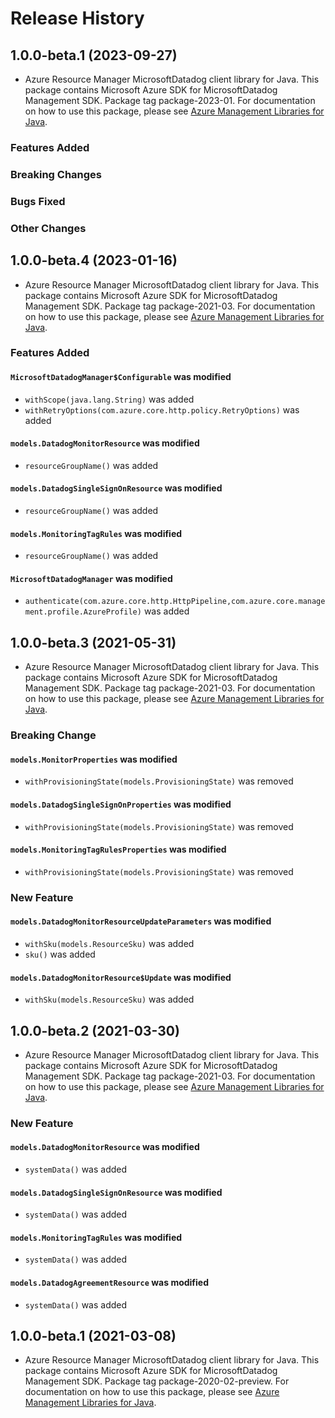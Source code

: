 # Release History

## 1.0.0-beta.1 (2023-09-27)

- Azure Resource Manager MicrosoftDatadog client library for Java. This package contains Microsoft Azure SDK for MicrosoftDatadog Management SDK.  Package tag package-2023-01. For documentation on how to use this package, please see [Azure Management Libraries for Java](https://aka.ms/azsdk/java/mgmt).

### Features Added

### Breaking Changes

### Bugs Fixed

### Other Changes

## 1.0.0-beta.4 (2023-01-16)

- Azure Resource Manager MicrosoftDatadog client library for Java. This package contains Microsoft Azure SDK for MicrosoftDatadog Management SDK.  Package tag package-2021-03. For documentation on how to use this package, please see [Azure Management Libraries for Java](https://aka.ms/azsdk/java/mgmt).

### Features Added

#### `MicrosoftDatadogManager$Configurable` was modified

* `withScope(java.lang.String)` was added
* `withRetryOptions(com.azure.core.http.policy.RetryOptions)` was added

#### `models.DatadogMonitorResource` was modified

* `resourceGroupName()` was added

#### `models.DatadogSingleSignOnResource` was modified

* `resourceGroupName()` was added

#### `models.MonitoringTagRules` was modified

* `resourceGroupName()` was added

#### `MicrosoftDatadogManager` was modified

* `authenticate(com.azure.core.http.HttpPipeline,com.azure.core.management.profile.AzureProfile)` was added

## 1.0.0-beta.3 (2021-05-31)

- Azure Resource Manager MicrosoftDatadog client library for Java. This package contains Microsoft Azure SDK for MicrosoftDatadog Management SDK.  Package tag package-2021-03. For documentation on how to use this package, please see [Azure Management Libraries for Java](https://aka.ms/azsdk/java/mgmt).

### Breaking Change

#### `models.MonitorProperties` was modified

* `withProvisioningState(models.ProvisioningState)` was removed

#### `models.DatadogSingleSignOnProperties` was modified

* `withProvisioningState(models.ProvisioningState)` was removed

#### `models.MonitoringTagRulesProperties` was modified

* `withProvisioningState(models.ProvisioningState)` was removed

### New Feature

#### `models.DatadogMonitorResourceUpdateParameters` was modified

* `withSku(models.ResourceSku)` was added
* `sku()` was added

#### `models.DatadogMonitorResource$Update` was modified

* `withSku(models.ResourceSku)` was added

## 1.0.0-beta.2 (2021-03-30)

- Azure Resource Manager MicrosoftDatadog client library for Java. This package contains Microsoft Azure SDK for MicrosoftDatadog Management SDK.  Package tag package-2021-03. For documentation on how to use this package, please see [Azure Management Libraries for Java](https://aka.ms/azsdk/java/mgmt).

### New Feature

#### `models.DatadogMonitorResource` was modified

* `systemData()` was added

#### `models.DatadogSingleSignOnResource` was modified

* `systemData()` was added

#### `models.MonitoringTagRules` was modified

* `systemData()` was added

#### `models.DatadogAgreementResource` was modified

* `systemData()` was added

## 1.0.0-beta.1 (2021-03-08)

- Azure Resource Manager MicrosoftDatadog client library for Java. This package contains Microsoft Azure SDK for MicrosoftDatadog Management SDK.  Package tag package-2020-02-preview. For documentation on how to use this package, please see [Azure Management Libraries for Java](https://aka.ms/azsdk/java/mgmt).

